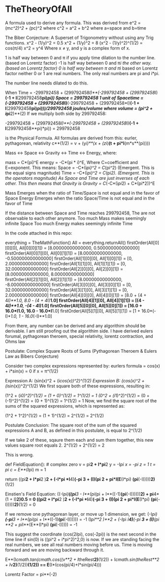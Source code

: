 # TheTheoryOfAll
A formula used to derive any formula. This was derived from e^2 = (m*c^2)^2 + (p*c)^2 where c^2 = a^2 + b^2 where a=space and b=time

The Biber Conjecture: A Superset of Trigonometry without using any Trig functions.
x^2 - (1/y)^2 = 0.5
x^2 + (1/y)^2 = 8
(x^2 - (1/y)^2)^(1/2) = cos(π/4)
x^2 = y^4
Where x ≠ y, and y is a complex form of x.

1 is half way between 0 and π if you apply time dilation to the number line. (based on Lorentz factor)
-1 is half way between 0 and π*i the other way. (based on Lorentz factor)
0 is half way between π and π*i based on Lorentz factor
neither 0 or 1 are real numbers. 
The only real numbers are pi and i*pi.

The number line needs dilated to do this.

When Time = -299792458 + (299792458*I)**(-299792458 + (299792458*I)**(-1 + I**(299792458**pi)*pi))
Space = 299792458 
1 unit of Spacetime = (-299792458 + (299792458*I)**(-299792458 + (299792458*I)**(-1 + I**(299792458**pi)*pi)))/299792458 joules/volume
where volume = (pi^2 + i*pi**2)**(2)
If we multiply both side by 299792458:

-299792458 + (299792458*I)**(-299792458 +
(299792458*I)**(-1 + I**(299792458**pi)*pi)) = 299792458

is the Physical Formula. All formulas are derived from this:
eurler, pythagorean, relativity
c**(1/2) = v + (y*i)**(x + (z*i)**(t + pi*I**(m*s**(pi))))

Mass <-> Space <-> Gravity <-> Time <-> Energy, where:

mass = C*(pi)^E
energy = -C*(pi * i)^E,
Where C=coefficient and E=exponent. This means:
Space = -C*(i*pi)^2 = C*(pi^2) (Emergent. This is the equal signs magnitude)
Time = -C*(i*pi)^2 = C*(pi*2). (Emergent. This is the operators magnitude)
As Space and Time are just inverses of each other. This then means that Gravity is 
Gravity = C*(-C*(i*pi*2) + C*(pi*2))^E 

Mass Emerges when the ratio of Time/Space is not equal and in the favor of Space
Energy Emerges when the ratio Space/Time is not equal and in the favor of Time

If the distance between Space and Time reaches 299792458, The are not observable to each other anymore.
Too much Mass makes seemingly infinite Space
Too much Energy makes seemingly infinite Time

In the code attached in this repo:

everything = TheMathFunction()
All = everything.returnAll()
firstOrder(All[0][0][0], All[0][0][1]) = [8.00000000000000, 0.500000000000000] 
firstOrder(All[0][1][0], All[0][1][1]) = [8.00000000000000, -0.500000000000000]
firstOrder(All[1][0][0], All[1][0][1]) = [0, 2.00000000000000]
firstOrder(All[1][1][0], All[1][1][1]) = [0, 32.0000000000000]
firstOrder(All[2][0][0], All[2][0][1]) = [8.00000000000000, 8.00000000000000]  
firstOrder(All[2][1][0], All[2][1][1]) = [8.00000000000000, -8.00000000000000] 
firstOrder(All[3][0][0], All[3][0][1]) = [0, 32.0000000000000]
firstOrder(All[3][1][0], All[3][1][1]) = [0, 2.00000000000000]
firstOrder(All[4][0][0], All[4][0][1]) = [8.0 + (4 + 4*I)**1.0, 8.0 - (4 + 4*I)**1.0]
firstOrder(All[4][1][0], All[4][1][1]) = [(4 - 4*I)**1.0, -(4 - 4*I)**1.0]
firstOrder(All[5][0][0], All[5][0][1]) = [16.0 + 16.0*I**1.0, 16.0 - 16.0*I**1.0]
firstOrder(All[5][1][0], All[5][1][1]) = [1 + 16.0*(-I)**1.0, 1 - 16.0*(-I)**1.0]

From there, any number can be derived and any algorithim should be derivable. I am still proofing out the algorithim side.
I have derived eulers forumal, pythagorean theroem, special relativity, lorentz contraction, and Ohms law

Postulate: Complex Square Roots of Sums (Pythagorean Theroem & Eulers Law as Bibers Conjecture)

Consider two complex expressions represented by:
eurlers formula = cos(x) + i*sin(x) = 0
if x = π^(1/2)

Expression A: (sin(x)^2 + (i*cos(x))^2)^(1/2)
Expression B: (cos(x)^2 + (i*sin(x))^2)^(1/2)
We first square both of these expressions, resulting in:

(1^2 + (i*0)^2)^(1/2) = (1 + 0)^(1/2) = 1^(1/2) = 1
(0^2 + (i*1)^2)^(1/2) = (0 + (-1)^2)^(1/2) = (0 + 1)^(1/2) = 1^(1/2) = 1
Now, we find the square root of the sums of the squared expressions, which is represented as:

(1^2 + 1^2)^(1/2) = (1 + 1)^(1/2) = 2^(1/2) = 2^(1/2)

Postulate Conclusion:
The square root of the sum of the squared expressions A and B, as defined in this postulate, is equal to 2^(1/2)

If we take 2 of these, sqaure them each and sum them together, this new values square root equals 2.
2^(1/2) + 2^(1/2) = 2

This is wrong. 

def FieldEquation(): # complex zero
  v = pi**2 + I*pi**2 
  y = -I*pi 
  x = -pi 
  z = 1
  t = pi 
  c = E**(I*pi) 
  m = 1 
  
  return ((pi**2 + I*pi**2 )**2 + (-I*pi *I**4)**(-pi **3 + (I)**(pi **2 + pi*I**(E**(I*pi) **(pi**(-I)))))**2)**(1/2)

Einstien's Field Equation:
((-I*pi)**((pi**3 - I**(pi*(pi + I**((-1)**(pi**(-I))))))**2) + pi**4*(1 + I)**2)**0.5 = 0
((pi**2 + I*pi**2 )**2 + (-I*pi *I**4)**(-pi **3 + (I)**(pi **2 + pi*I**(E**(I*pi) **(pi**(-I)))))**2)**(1/2) = 0

If we remove one pythagorean layer, or move up 1 dimension, we get:
(-I*pi)**(-pi**3 + I**(pi*(pi + I**((-1)**(pi**(-I)))))) = -1
(I*pi**2 )**2 + (-I*pi *I**4)**(-pi **3 + (I)**(pi **2 + pi*I**(E**(I*pi) **(pi**(-I))))) = -1

This suggest the coordinate (cos(2*I*pi), cos(-2pi)) is the next second in the time line if sin(0) is ((pi^2 + i*pi^2)^2,0) is now.
If we are standing facing the real numbers, we see all real numbers moving before us. Time is moving forward and we are moving backward through it.

E**(I*cmath.tan(cmath.cos((v**2 + I*theRest**2)**(1/2)) + I*cmath.sin(theRest**2 + I*v**2)**(1/2))**(1/2)) == E**(I*(cos(pi/4)+I*sin(pi/4)))

Lorentz Factor = pi**(-2)